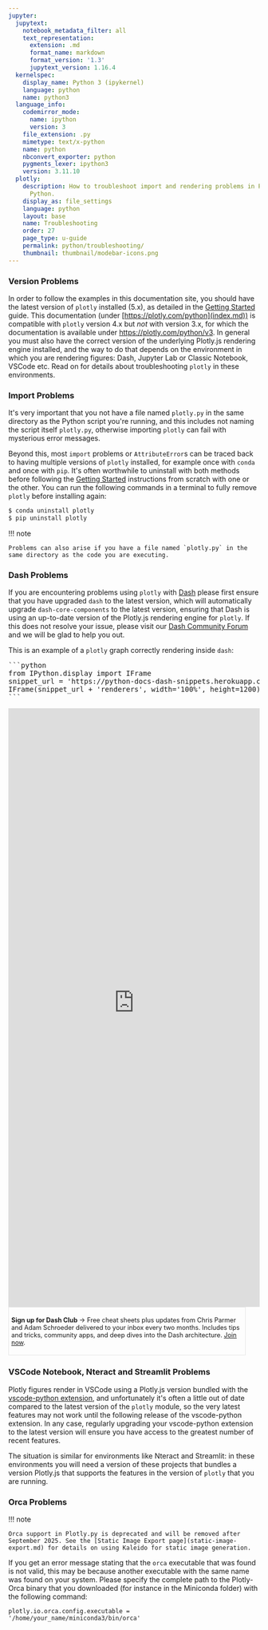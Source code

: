 ```yaml
---
jupyter:
  jupytext:
    notebook_metadata_filter: all
    text_representation:
      extension: .md
      format_name: markdown
      format_version: '1.3'
      jupytext_version: 1.16.4
  kernelspec:
    display_name: Python 3 (ipykernel)
    language: python
    name: python3
  language_info:
    codemirror_mode:
      name: ipython
      version: 3
    file_extension: .py
    mimetype: text/x-python
    name: python
    nbconvert_exporter: python
    pygments_lexer: ipython3
    version: 3.11.10
  plotly:
    description: How to troubleshoot import and rendering problems in Plotly with
      Python.
    display_as: file_settings
    language: python
    layout: base
    name: Troubleshooting
    order: 27
    page_type: u-guide
    permalink: python/troubleshooting/
    thumbnail: thumbnail/modebar-icons.png
---
```


<!-- #region -->
### Version Problems

In order to follow the examples in this documentation site, you should have the latest version of `plotly` installed (5.x), as detailed in the [Getting Started](getting-started.md) guide. This documentation (under [https://plotly.com/python](index.md)) is compatible with `plotly` version 4.x but *not* with version 3.x, for which the documentation is available under https://plotly.com/python/v3. In general you must also have the correct version of the underlying Plotly.js rendering engine installed, and the way to do that depends on the environment in which you are rendering figures: Dash, Jupyter Lab or Classic Notebook, VSCode etc. Read on for details about troubleshooting `plotly` in these environments.

### Import Problems

It's very important that you not have a file named `plotly.py` in the same directory as the Python script you're running, and this includes not naming the script itself `plotly.py`, otherwise importing `plotly` can fail with mysterious error messages.

Beyond this, most `import` problems or `AttributeError`s can be traced back to having multiple versions of `plotly` installed, for example once with `conda` and once with `pip`. It's often worthwhile to uninstall with both methods before following the [Getting Started](getting-started.md) instructions from scratch with one or the other. You can run the following commands in a terminal to fully remove `plotly` before installing again:

```bash
$ conda uninstall plotly
$ pip uninstall plotly
```

!!! note

    Problems can also arise if you have a file named `plotly.py` in the same directory as the code you are executing.

### Dash Problems

If you are encountering problems using `plotly` with [Dash](https://dash.plotly.com/) please first ensure that you have upgraded `dash` to the latest version, which will automatically upgrade `dash-core-components` to the latest version, ensuring that Dash is using an up-to-date version of the Plotly.js rendering engine for `plotly`. If this does not resolve your issue, please visit our [Dash Community Forum](https://community.plotly.com/) and we will be glad to help you out.

This is an example of a `plotly` graph correctly rendering inside `dash`:
<!-- #endregion -->

<pre hide_code="true">
```python
from IPython.display import IFrame
snippet_url = 'https://python-docs-dash-snippets.herokuapp.com/python-docs-dash-snippets/'
IFrame(snippet_url + 'renderers', width='100%', height=1200)
```
</pre>

<iframe src="https://python-docs-dash-snippets.herokuapp.com/python-docs-dash-snippets/renderers" width="100%" height="1200" style="border:none;"></iframe>

<div style="font-size: 0.9em;"><div style="width: calc(100% - 30px); box-shadow: none; border: thin solid rgb(229, 229, 229);"><div style="padding: 5px;"><div><p><strong>Sign up for Dash Club</strong> → Free cheat sheets plus updates from Chris Parmer and Adam Schroeder delivered to your inbox every two months. Includes tips and tricks, community apps, and deep dives into the Dash architecture.
<u><a href="https://go.plotly.com/dash-club?utm_source=Dash+Club+2022&utm_medium=graphing_libraries&utm_content=inline">Join now</a></u>.</p></div></div></div></div>


### VSCode Notebook, Nteract and Streamlit Problems

Plotly figures render in VSCode using a Plotly.js version bundled with the [vscode-python extension](https://code.visualstudio.com/docs/languages/python), and unfortunately it's often a little out of date compared to the latest version of the `plotly` module, so the very latest features may not work until the following release of the vscode-python extension. In any case, regularly upgrading your vscode-python extension to the latest version will ensure you have access to the greatest number of recent features.

The situation is similar for environments like Nteract and Streamlit: in these environments you will need a version of these projects that bundles a version Plotly.js that supports the features in the version of `plotly` that you are running.

### Orca Problems

!!! note

    Orca support in Plotly.py is deprecated and will be removed after September 2025. See the [Static Image Export page](static-image-export.md) for details on using Kaleido for static image generation.

If you get an error message stating that the `orca` executable that was found is not valid, this may be because another executable with the same name was found on your system. Please specify the complete path to the Plotly-Orca binary that you downloaded (for instance in the Miniconda folder) with the following command:

`plotly.io.orca.config.executable = '/home/your_name/miniconda3/bin/orca'`
